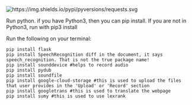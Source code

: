 <img alt="https://img.shields.io/pypi/pyversions/requests.svg" src="https://img.shields.io/pypi/pyversions/requests.svg">



Run python. if you have Python3, then you can pip install. If you are not in Python3, run with pip3 install <package name>

  
Run the following on your terminal: 
```
pip install flask
pip install SpeechRecognition diff in the document, it says speech_recognition. That is not the true package name!
pip install sounddevice #helps to record audio
pip install pydub
pip install soundfile
pip install google-cloud-storage #this is used to upload the files that user provides in the 'Upload' or 'Record' section
pip install googletrans #this is used to translate the webpage
pip install sumy #this is used to use lexrank
```
